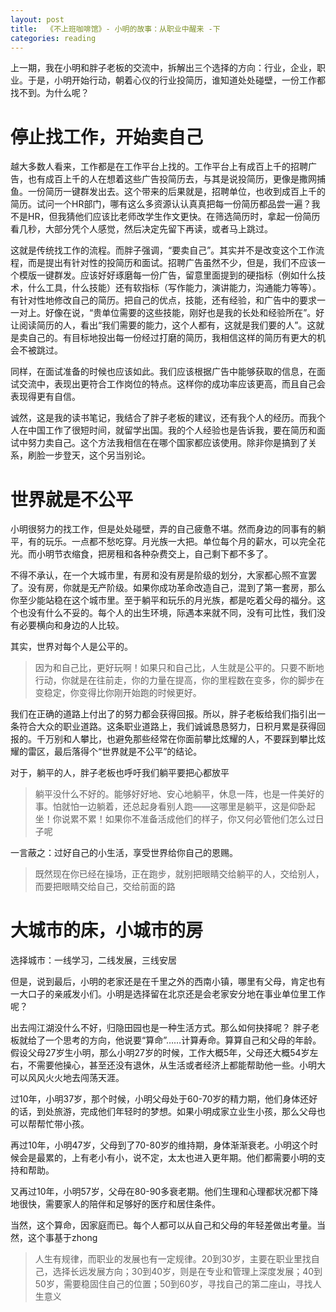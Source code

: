 ```yaml
---
layout: post
title:  《不上班咖啡馆》- 小明的故事：从职业中醒来 -下
categories: reading
---
```


上一期，我在小明和胖子老板的交流中，拆解出三个选择的方向：行业，企业，职业。于是，小明开始行动，朝着心仪的行业投简历，谁知道处处碰壁，一份工作都找不到。为什么呢？ 

# 停止找工作，开始卖自己

越大多数人看来，工作都是在工作平台上找的。工作平台上有成百上千的招聘广告，也有成百上千的人在想着这些广告投简历去，与其是说投简历，更像是撒网捕鱼。一份简历一键群发出去。这个带来的后果就是，招聘单位，也收到成百上千的简历。试问一个HR部门，哪有这么多资源认认真真把每一份简历都品尝一遍？我不是HR，但我猜他们应该比老师改学生作文更快。在筛选简历时，拿起一份简历看几秒，大部分凭个人感觉，然后决定先留下再读，或者马上跳过。

这就是传统找工作的流程。而胖子强调，“要卖自己”。其实并不是改变这个工作流程，而是提出有针对性的投简历和面试。招聘广告虽然不少，但是，我们不应该一个模版一键群发。应该好好琢磨每一份广告，留意里面提到的硬指标（例如什么技术，什么工具，什么技能）还有软指标（写作能力，演讲能力，沟通能力等等）。有针对性地修改自己的简历。把自己的优点，技能，还有经验，和广告中的要求一一对上。好像在说，“贵单位需要的这些技能，刚好也是我的长处和经验所在”。好让阅读简历的人，看出“我们需要的能力，这个人都有，这就是我们要的人”。这就是卖自己的。有目标地投出每一份经过打磨的简历，我相信这样的简历有更大的机会不被跳过。

同样，在面试准备的时候也应该如此。我们应该根据广告中能够获取的信息，在面试交流中，表现出更符合工作岗位的特点。这样你的成功率应该更高，而且自己会表现得更有自信。

诚然，这是我的读书笔记，我结合了胖子老板的建议，还有我个人的经历。而我个人在中国工作了很短时间，就留学出国。我的个人经验也是告诉我，要在简历和面试中努力卖自己。这个方法我相信在在哪个国家都应该使用。除非你是搞到了关系，刷脸一步登天，这个另当别论。


# 世界就是不公平

小明很努力的找工作，但是处处碰壁，弄的自己疲惫不堪。然而身边的同事有的躺平，有的玩乐。一点都不愁吃穿。月光族一大把。单位每个月的薪水，可以完全花光。而小明节衣缩食，把房租和各种杂费交上，自己剩下都不多了。

不得不承认，在一个大城市里，有房和没有房是阶级的划分，大家都心照不宣罢了。没有房，你就是无产阶级。如果你成功革命改造自己，混到了第一套房，那么你至少能站稳在这个城市里。至于躺平和玩乐的月光族，都是吃着父母的福分。这个也没有什么不妥的。每个人的出生环境，际遇本来就不同，没有可比性，我们没有必要横向和身边的人比较。


其实，世界对每个人是公平的。

> 因为和自己比，更好玩啊！如果只和自己比，人生就是公平的。只要不断地行动，你就是在往前走，你的力量在提高，你的里程数在变多，你的脚步在变稳定，你变得比你刚开始跑的时候更好。

我们在正确的道路上付出了的努力都会获得回报。所以，胖子老板给我们指引出一条符合大众的职业道路。这条职业道路上，我们诚诚恳恳努力，日积月累是获得回报的。千万别和人攀比，也避免那些经常在你面前攀比炫耀的人，不要踩到攀比炫耀的雷区，最后落得个“世界就是不公平”的结论。

对于，躺平的人，胖子老板也呼吁我们躺平要把心都放平

> 躺平没什么不好的。能够好好地、安心地躺平，休息一阵，也是一件美好的事。怕就怕一边躺着，还总起身看别人跑——这哪里是躺平，这是仰卧起坐！你说累不累！如果你不准备活成他们的样子，你又何必管他们怎么过日子呢

一言蔽之：过好自己的小生活，享受世界给你自己的恩赐。

> 既然现在你已经在操场，正在跑步，就别把眼睛交给躺平的人，交给别人，而要把眼睛交给自己，交给前面的路

# 大城市的床，小城市的房

选择城市：一线学习，二线发展，三线安居

但是，说到最后，小明的老家还是在千里之外的西南小镇，哪里有父母，肯定也有一大口子的亲戚发小们。小明是选择留在北京还是会老家安分地在事业单位里工作呢？

出去闯江湖没什么不好，归隐田园也是一种生活方式。那么如何抉择呢？ 胖子老板就给了一个思考的方向，他说要“算命”……计算寿命。算算自己和父母的年龄。假设父母27岁生小明，那么小明27岁的时候，工作大概5年，父母还大概54岁左右，不需要他操心，甚至还没有退休，从生活或者经济上都能帮助他一些。小明大可以风风火火地去闯荡天涯。

过10年，小明37岁，那个时候，小明父母处于60-70岁的精力期，他们身体还好的话，到处旅游，完成他们年轻时的梦想。如果小明成家立业生小孩，那么父母也可以帮帮忙带小孩。

再过10年，小明47岁，父母到了70-80岁的维持期，身体渐渐衰老。小明这个时候会是最累的，上有老小有小，说不定，太太也进入更年期。他们都需要小明的支持和帮助。

又再过10年，小明57岁，父母在80-90多衰老期。他们生理和心理都状况都下降地很快，需要家人的陪伴和足够好的医疗和居住条件。

当然，这个算命，因家庭而已。每个人都可以从自己和父母的年轻差做出考量。当然，这个事基于zhong

> 人生有规律，而职业的发展也有一定规律。20到30岁，主要在职业里找自己，选择长远发展方向；30到40岁，则是在专业和管理上深度发展；40到50岁，需要稳固住自己的位置；50到60岁，寻找自己的第二座山，寻找人生意义


<!--stackedit_data:
eyJoaXN0b3J5IjpbLTE2NzkzMDAyNzgsLTEwOTQ3MDYxMzBdfQ
==
-->